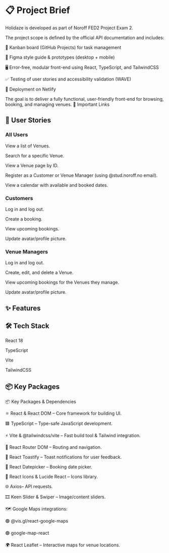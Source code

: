 






# 📋 Project Brief

Holidaze is developed as part of Noroff FED2 Project Exam 2.

The project scope is defined by the official API documentation and includes:

📌 Kanban board (GitHub Projects) for task management

🎨 Figma style guide & prototypes (desktop + mobile)

🖥️ Error-free, modular front-end using React, TypeScript, and TailwindCSS

✅ Testing of user stories and accessibility validation (WAVE)

🚀 Deployment on Netlify



The goal is to deliver a fully functional, user-friendly front-end for browsing, booking, and managing venues.
🔗 Important Links


## 👥 User Stories

### All Users

View a list of Venues.

Search for a specific Venue.

View a Venue page by ID.

Register as a Customer or Venue Manager (using @stud.noroff.no email).

View a calendar with available and booked dates.

### Customers

Log in and log out.

Create a booking.

View upcoming bookings.

Update avatar/profile picture.

### Venue Managers

Log in and log out.

Create, edit, and delete a Venue.

View upcoming bookings for the Venues they manage.

Update avatar/profile picture.




## ✨ Features







## 🛠 Tech Stack

React 18

TypeScript

Vite

TailwindCSS


## 📦 Key Packages

📦 Key Packages & Dependencies

⚛️ React & React DOM – Core framework for building UI.

🟦 TypeScript – Type-safe JavaScript development.

⚡ Vite & @tailwindcss/vite – Fast build tool & Tailwind integration.

🧭 React Router DOM – Routing and navigation.

🔔 React Toastify – Toast notifications for user feedback.

📅 React Datepicker – Booking date picker.

🎨 React Icons & Lucide React – Icons library.

🌐 Axios– API requests.

🎞️ Keen Slider & Swiper – Image/content sliders.

🗺️ Google Maps integrations:

🟢 @vis.gl/react-google-maps

🟢 google-map-react

🌍 React Leaflet – Interactive maps for venue locations.
